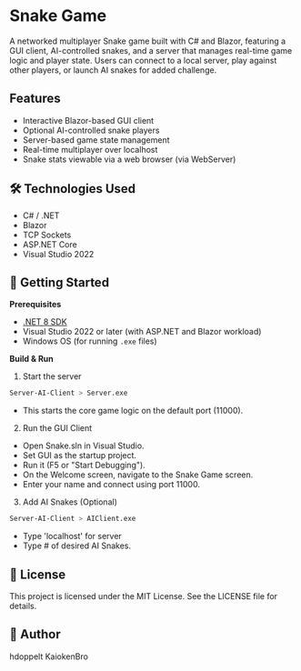 # Snake Game

A networked multiplayer Snake game built with C# and Blazor, featuring a GUI client, AI-controlled snakes, and a server that manages real-time game logic and player state. 
Users can connect to a local server, play against other players, or launch AI snakes for added challenge.

## Features
- Interactive Blazor-based GUI client
- Optional AI-controlled snake players
- Server-based game state management
- Real-time multiplayer over localhost
- Snake stats viewable via a web browser (via WebServer)

## 🛠️ Technologies Used
- C# / .NET
- Blazor
- TCP Sockets
- ASP.NET Core
- Visual Studio 2022

## 🚀 Getting Started
**Prerequisites**
- [.NET 8 SDK](https://dotnet.microsoft.com/en-us/download/dotnet/8.0)
- Visual Studio 2022 or later (with ASP.NET and Blazor workload)
- Windows OS (for running `.exe` files)

**Build & Run**
1. Start the server
   
```bash
Server-AI-Client > Server.exe
```

- This starts the core game logic on the default port (11000).

2. Run the GUI Client

- Open Snake.sln in Visual Studio.
- Set GUI as the startup project.
- Run it (F5 or "Start Debugging").
- On the Welcome screen, navigate to the Snake Game screen.
- Enter your name and connect using port 11000.

3. Add AI Snakes (Optional)

```bash
Server-AI-Client > AIClient.exe
```

- Type 'localhost' for server
- Type # of desired AI Snakes.

## 📄 License
This project is licensed under the MIT License. See the LICENSE file for details.

## 👤 Author
hdoppelt
KaiokenBro
